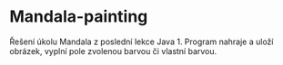 # Mandala-painting
Řešení úkolu Mandala z poslední lekce Java 1. Program nahraje a uloží obrázek, vyplní pole zvolenou barvou či vlastní barvou.
